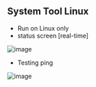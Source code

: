 ## System Tool Linux
* Run on Linux only
* status screen [real-time]

![image](https://user-images.githubusercontent.com/54496578/137450786-399b784c-1f04-4138-b7b7-9ec465fd0e2c.png)

* Testing ping

![image](https://user-images.githubusercontent.com/54496578/137451106-659e95e9-f31e-4acd-8d25-cd7e60c7fc5f.png)

